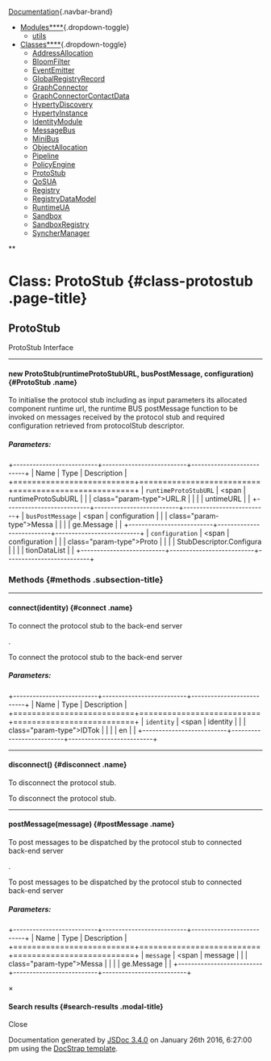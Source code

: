 <div class="navbar navbar-default navbar-fixed-top">

<div class="container">

<div class="navbar-header">

[Documentation](index.html){.navbar-brand}
<span class="icon-bar"></span> <span class="icon-bar"></span> <span
class="icon-bar"></span>

</div>

<div id="topNavigation" class="navbar-collapse collapse">

-   [Modules****](modules.list.html){.dropdown-toggle}
    -   [utils](module-utils.html)
-   [Classes****](classes.list.html){.dropdown-toggle}
    -   [AddressAllocation](AddressAllocation.html)
    -   [BloomFilter](BloomFilter.html)
    -   [EventEmitter](EventEmitter.html)
    -   [GlobalRegistryRecord](GlobalRegistryRecord.html)
    -   [GraphConnector](GraphConnector.html)
    -   [GraphConnectorContactData](GraphConnectorContactData.html)
    -   [HypertyDiscovery](HypertyDiscovery.html)
    -   [HypertyInstance](HypertyInstance.html)
    -   [IdentityModule](IdentityModule.html)
    -   [MessageBus](MessageBus.html)
    -   [MiniBus](MiniBus.html)
    -   [ObjectAllocation](ObjectAllocation.html)
    -   [Pipeline](Pipeline.html)
    -   [PolicyEngine](PolicyEngine.html)
    -   [ProtoStub](ProtoStub.html)
    -   [QoSUA](QoSUA.html)
    -   [Registry](Registry.html)
    -   [RegistryDataModel](RegistryDataModel.html)
    -   [RuntimeUA](RuntimeUA.html)
    -   [Sandbox](Sandbox.html)
    -   [SandboxRegistry](SandboxRegistry.html)
    -   [SyncherManager](SyncherManager.html)

<div class="col-sm-3 col-md-3">

<div class="input-group">

<div class="input-group-btn">

**

</div>

</div>

</div>

</div>

</div>

</div>

<div id="toc-content" class="container">

<div class="row">

<div class="col-md-8">

<div id="main">

Class: ProtoStub {#class-protostub .page-title}
================

<div class="section">

ProtoStub
---------

<div class="class-description">

ProtoStub Interface

</div>

<div class="container-overview">

------------------------------------------------------------------------

#### <span class="type-signature"></span>new ProtoStub(runtimeProtoStubURL, busPostMessage, configuration) {#ProtoStub .name}

<div class="description">

To initialise the protocol stub including as input parameters its
allocated component runtime url, the runtime BUS postMessage function to
be invoked on messages received by the protocol stub and required
configuration retrieved from protocolStub descriptor.

</div>

##### Parameters:

+--------------------------+--------------------------+--------------------------+
| Name                     | Type                     | Description              |
+==========================+==========================+==========================+
| `runtimeProtoStubURL`    | <span                    | runtimeProtoSubURL       |
|                          | class="param-type">URL.R |                          |
|                          | untimeURL</span>         |                          |
+--------------------------+--------------------------+--------------------------+
| `busPostMessage`         | <span                    | configuration            |
|                          | class="param-type">Messa |                          |
|                          | ge.Message</span>        |                          |
+--------------------------+--------------------------+--------------------------+
| `configuration`          | <span                    | configuration            |
|                          | class="param-type">Proto |                          |
|                          | StubDescriptor.Configura |                          |
|                          | tionDataList</span>      |                          |
+--------------------------+--------------------------+--------------------------+

</div>

### Methods {#methods .subsection-title}

------------------------------------------------------------------------

#### <span class="type-signature"></span>connect(identity) {#connect .name}

To connect the protocol stub to the back-end server

.
<div class="description">

To connect the protocol stub to the back-end server

</div>

##### Parameters:

+--------------------------+--------------------------+--------------------------+
| Name                     | Type                     | Description              |
+==========================+==========================+==========================+
| `identity`               | <span                    | identity                 |
|                          | class="param-type">IDTok |                          |
|                          | en</span>                |                          |
+--------------------------+--------------------------+--------------------------+

------------------------------------------------------------------------

#### <span class="type-signature"></span>disconnect() {#disconnect .name}

To disconnect the protocol stub.

<div class="description">

To disconnect the protocol stub.

</div>

------------------------------------------------------------------------

#### <span class="type-signature"></span>postMessage(message) {#postMessage .name}

To post messages to be dispatched by the protocol stub to connected
back-end server

.
<div class="description">

To post messages to be dispatched by the protocol stub to connected
back-end server

</div>

##### Parameters:

+--------------------------+--------------------------+--------------------------+
| Name                     | Type                     | Description              |
+==========================+==========================+==========================+
| `message`                | <span                    | message                  |
|                          | class="param-type">Messa |                          |
|                          | ge.Message</span>        |                          |
+--------------------------+--------------------------+--------------------------+

</div>

</div>

</div>

<div class="clearfix">

</div>

<div class="col-md-3">

<div id="toc" class="col-md-3 hidden-xs hidden-sm hidden-md">

</div>

</div>

</div>

</div>

<div id="searchResults" class="modal fade">

<div class="modal-dialog">

<div class="modal-content">

<div class="modal-header">

<span aria-hidden="true">×</span>
#### Search results {#search-results .modal-title}

</div>

<div class="modal-body">

</div>

<div class="modal-footer">

Close

</div>

</div>

</div>

</div>

<span class="jsdoc-message"> Documentation generated by [JSDoc
3.4.0](https://github.com/jsdoc3/jsdoc) on January 26th 2016, 6:27:00 pm
using the [DocStrap template](https://github.com/docstrap/docstrap).
</span>

